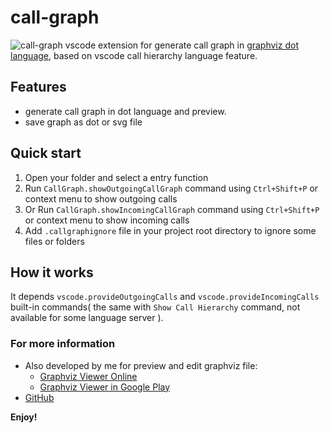 # call-graph

![call-graph](https://raw.githubusercontent.com/beicause/call-graph/master/images/call-graph.png)
vscode extension for generate call graph in [graphviz dot language](https://www.graphviz.org/doc/info/lang.html), based on vscode call hierarchy language feature.

## Features

* generate call graph in dot language and preview.
* save graph as dot or svg file

## Quick start
1. Open your folder and select a entry function
2. Run `CallGraph.showOutgoingCallGraph` command using `Ctrl+Shift+P` or context menu to show outgoing calls
3. Or Run `CallGraph.showIncomingCallGraph` command using `Ctrl+Shift+P` or context menu to show incoming calls
4. Add `.callgraphignore` file in your project root directory to ignore some files or folders

## How it works
It depends `vscode.provideOutgoingCalls` and `vscode.provideIncomingCalls` built-in commands( the same with `Show Call Hierarchy` command, not available for some language server ).

### For more information
* Also developed by me for preview and edit graphviz file:
  - [Graphviz Viewer Online](https://graphviz.net)
  - [Graphviz Viewer in Google Play](https://play.google.com/store/apps/details?id=indie.haozi.gvviewer)
* [GitHub](https://github.com/beicause/call-graph)

**Enjoy!**
